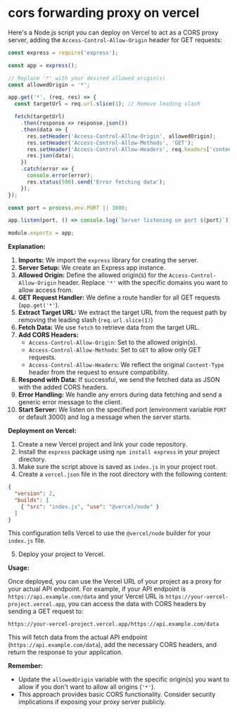 # cors forwarding proxy on vercel

Here's a Node.js script you can deploy on Vercel to act as a CORS proxy server, adding the `Access-Control-Allow-Origin` header for GET requests:

```javascript
const express = require('express');

const app = express();

// Replace '*' with your desired allowed origin(s)
const allowedOrigin = '*';

app.get('*', (req, res) => {
  const targetUrl = req.url.slice(1); // Remove leading slash

  fetch(targetUrl)
    .then(response => response.json())
    .then(data => {
      res.setHeader('Access-Control-Allow-Origin', allowedOrigin);
      res.setHeader('Access-Control-Allow-Methods', 'GET');
      res.setHeader('Access-Control-Allow-Headers', req.headers['content-type']); // Reflect original headers
      res.json(data);
    })
    .catch(error => {
      console.error(error);
      res.status(500).send('Error fetching data');
    });
});

const port = process.env.PORT || 3000;

app.listen(port, () => console.log(`Server listening on port ${port}`));

module.exports = app;
```

**Explanation:**

1. **Imports:** We import the `express` library for creating the server.
2. **Server Setup:** We create an Express app instance.
3. **Allowed Origin:** Define the allowed origin(s) for the `Access-Control-Allow-Origin` header. Replace `'*'` with the specific domains you want to allow access from.
4. **GET Request Handler:** We define a route handler for all GET requests (`app.get('*'`).
5. **Extract Target URL:** We extract the target URL from the request path by removing the leading slash (`req.url.slice(1)`)
6. **Fetch Data:** We use `fetch` to retrieve data from the target URL.
7. **Add CORS Headers:**  
    - `Access-Control-Allow-Origin`: Set to the allowed origin(s).
    - `Access-Control-Allow-Methods`: Set to `GET` to allow only GET requests.
    - `Access-Control-Allow-Headers`: We reflect the original `Content-Type` header from the request to ensure compatibility.
8. **Respond with Data:** If successful, we send the fetched data as JSON with the added CORS headers.
9. **Error Handling:** We handle any errors during data fetching and send a generic error message to the client.
10. **Start Server:** We listen on the specified port (environment variable `PORT` or default 3000) and log a message when the server starts.

**Deployment on Vercel:**

1. Create a new Vercel project and link your code repository.
2. Install the `express` package using `npm install express` in your project directory.
3. Make sure the script above is saved as `index.js` in your project root.
4. Create a `vercel.json` file in the root directory with the following content:

```json
{
  "version": 2,
  "builds": [
    { "src": "index.js", "use": "@vercel/node" }
  ]
}
```

This configuration tells Vercel to use the `@vercel/node` builder for your `index.js` file.

5. Deploy your project to Vercel.

**Usage:**

Once deployed, you can use the Vercel URL of your project as a proxy for your actual API endpoint. For example, if your API endpoint is `https://api.example.com/data` and your Vercel URL is `https://your-vercel-project.vercel.app`, you can access the data with CORS headers by sending a GET request to:

```
https://your-vercel-project.vercel.app/https://api.example.com/data
```

This will fetch data from the actual API endpoint (`https://api.example.com/data`), add the necessary CORS headers, and return the response to your application.

**Remember:** 

* Update the `allowedOrigin` variable with the specific origin(s) you want to allow if you don't want to allow all origins (`'*'`).
* This approach provides basic CORS functionality. Consider security implications if exposing your proxy server publicly.
